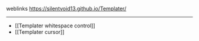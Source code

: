 weblinks https://silentvoid13.github.io/Templater/
___
- [[Templater whitespace control]]
- [[Templater cursor]]

